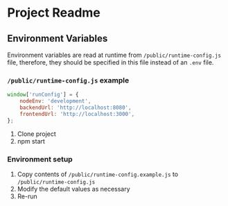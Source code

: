 # Project Readme

## Environment Variables

Environment variables are read at runtime from `/public/runtime-config.js` file, therefore,
they should be specified in this file instead of an `.env` file.

### `/public/runtime-config.js` example
```javascript
window['runConfig'] = {
	nodeEnv: 'development',
	backendUrl: 'http://localhost:8080',
	frontendUrl: 'http://localhost:3000',
};
```

1. Clone project
2. npm start


### Environment setup
1. Copy contents of `/public/runtime-config.example.js` to `/public/runtime-config.js`
2. Modify the default values as necessary
3. Re-run
